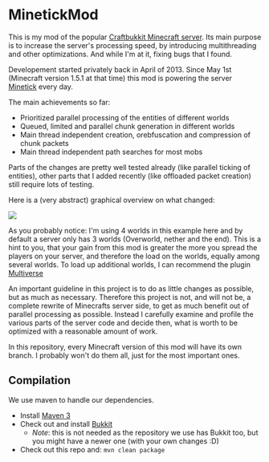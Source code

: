 MinetickMod
===========

This is my mod of the popular [Craftbukkit Minecraft server](https://github.com/Bukkit/CraftBukkit).
Its main purpose is to increase the server's processing speed, by introducing multithreading and other optimizations. And while I'm at it, fixing bugs that I found. 

Developement started privately back in April of 2013. Since May 1st (Minecraft version 1.5.1 at that time) this mod is powering the server [Minetick](http://www.minetick.de) every day.

The main achievements so far:

- Prioritized parallel processing of the entities of different worlds
- Queued, limited and parallel chunk generation in different worlds
- Main thread independent creation, orebfuscation and compression of chunk packets
- Main thread independent path searches for most mobs

Parts of the changes are pretty well tested already (like parallel ticking of entities), other parts that I added recently (like offloaded packet creation) still require lots of testing. 

Here is a (very abstract) graphical overview on what changed:

![](https://raw.github.com/wiki/Poweruser/MinetickMod/MinetickMod_Dez2013_1stRelease_EN.png)


As you probably notice: I'm using 4 worlds in this example here and by default a server only has 3 worlds (Overworld, nether and the end). This is a hint to you, that your gain from this mod is greater the more you spread the players on your server, and therefore the load on the worlds, equally among several worlds.
To load up additional worlds, I can recommend the plugin [Multiverse](http://dev.bukkit.org/bukkit-plugins/multiverse-core/)

An important guideline in this project is to do as little changes as possible, but as much as necessary.
Therefore this project is not, and will not be, a complete rewrite of Minecrafts server side, to get as much benefit out of parallel processing as possible. Instead I carefully examine and profile the various parts of the server code and decide then, what is worth to be optimized with a reasonable amount of work.

In this repository, every Minecraft version of this mod will have its own branch. I probably won't do them all, just for the most important ones.


Compilation
-----------

We use maven to handle our dependencies.

* Install [Maven 3](http://maven.apache.org/download.html)
* Check out and install [Bukkit](http://github.com/Bukkit/Bukkit)
    * *Note*: this is not needed as the repository we use has Bukkit too, but you might have a newer one (with your own changes :D)
* Check out this repo and: `mvn clean package`
